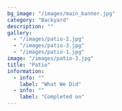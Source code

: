 ```yaml
---
bg_image: "/images/main_banner.jpg"
category: "Backyard"
description: ""
gallery:
  - "/images/patio-2.jpg"
  - "/images/patio-3.jpg"
  - "/images/patio-1.jpg"
image: "/images/patio-3.jpg"
title: "Patio"
information:
  - info: ""
    label: "What We Did"
  - info: ""
    label: "Completed on"
---
```

